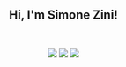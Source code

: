 <br>

<div align = center>
  
## Hi, I'm Simone Zini!

<br>


[<img src="https://img.shields.io/badge/Google_Scholar-4285F4?style=for-the-badge&logo=google-scholar&logoColor=white" />](https://scholar.google.it/citations?user=JH8KVssAAAAJ&hl)
[<img src="https://img.shields.io/badge/orcid-A6CE39?style=for-the-badge&logo=orcid&logoColor=white" />](https://orcid.org/0000-0002-8505-1581)
[<img src="https://img.shields.io/badge/linkedin-%230077B5.svg?&style=for-the-badge&logo=linkedin&logoColor=white" />](https://www.linkedin.com/in/simone-zini-phd-8665b588/)

</div>

